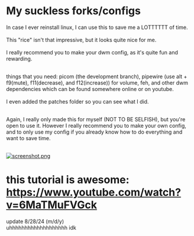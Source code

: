 # My suckless forks/configs
In case I ever reinstall linux, I can use this to save me a LOTTTTTT of time. <br/><br/>
This "rice" isn't that impressive, but it looks quite nice for me. <br/><br/>
I really recommend you to make your dwm config, as it's quite fun and rewarding.<br/><br/>

things that you need: picom (the development branch), pipewire (use alt + f9(mute), f11(decrease), and f12(increase)) for volume, feh, and other dwm dependencies which can be found somewhere online or on youtube. <br/><br/>
I even added the patches folder so you can see what I did.<br/><br/>

Again, I really only made this for myself (NOT TO BE SELFISH), but you're open to use it. However I really recommend you to make your own config, and to only use my config if you already know how to do everything and want to save time.<br/><br/>

[![screenshot.png](https://i.postimg.cc/3rjKZHCL/screenshot.png)](https://postimg.cc/Yj9KpZPg)

# this tutorial is awesome: https://www.youtube.com/watch?v=6MaTMuFVGck


update 8/28/24 (m/d/y) <br/>
uhhhhhhhhhhhhhhhhhhh idk 

